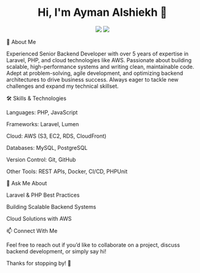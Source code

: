 
<h1 align="center">Hi, I'm Ayman Alshiekh 👋</h1>
<p align="center">
    <a href="https://www.linkedin.com/in/ayman-alshiekh/"><img src="https://img.shields.io/badge/linkedin-%230177B5?style=flat&logo=linkedin&logoColor=white"/></a>
    <a href="https://x.com/AlshiekhAyman"><img src="https://img.shields.io/badge/twitter-%231FA1F1?style=flat&logo=twitter&logoColor=white"/></a>
  </p>
  
🚀 About Me

Experienced Senior Backend Developer with over 5 years of expertise in Laravel, PHP, and cloud technologies like AWS. Passionate about building scalable, high-performance systems and writing clean, maintainable code. Adept at problem-solving, agile development, and optimizing backend architectures to drive business success. Always eager to tackle new challenges and expand my technical skillset.

🛠️ Skills & Technologies

Languages: PHP, JavaScript

Frameworks: Laravel, Lumen

Cloud: AWS (S3, EC2, RDS, CloudFront)

Databases: MySQL, PostgreSQL

Version Control: Git, GitHub

Other Tools: REST APIs, Docker, CI/CD, PHPUnit

💬 Ask Me About

Laravel & PHP Best Practices

Building Scalable Backend Systems

Cloud Solutions with AWS

📫 Connect With Me

Feel free to reach out if you’d like to collaborate on a project, discuss backend development, or simply say hi!

Thanks for stopping by! 🚀

